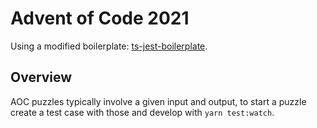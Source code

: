 # Advent of Code 2021

Using a modified boilerplate: [ts-jest-boilerplate](https://github.com/utatatata/ts-jest-boilerplate).

## Overview

AOC puzzles typically involve a given input and output, to start a puzzle create a test case with those and develop with `yarn test:watch`.
